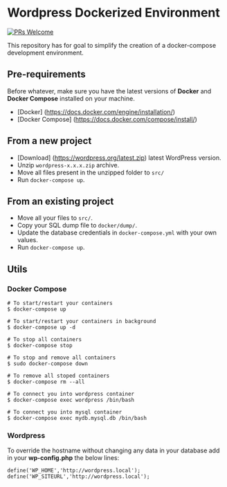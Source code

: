 # Wordpress Dockerized Environment
[![PRs Welcome][prs-badge]][prs]

This repository has for goal to simplify the creation of a docker-compose development environment. 

## Pre-requirements
Before whatever, make sure you have the latest versions of **Docker** and **Docker Compose** installed on your machine.
- [Docker] (https://docs.docker.com/engine/installation/)
- [Docker Compose] (https://docs.docker.com/compose/install/)

## From a new project

- [Download] (https://wordpress.org/latest.zip) latest WordPress version.
- Unzip `wordpress-x.x.x.zip` archive.
- Move all files present in the unzipped folder to `src/`
- Run `docker-compose up`.

## From an existing project
- Move all your files to `src/`.
- Copy your SQL dump file to `docker/dump/`.
- Update the database credentials in `docker-compose.yml` with your own values.
- Run `docker-compose up`.


## Utils

### Docker Compose

```
# To start/restart your containers
$ docker-compose up

# To start/restart your containers in background
$ docker-compose up -d

# To stop all containers
$ docker-compose stop

# To stop and remove all containers
$ sudo docker-compose down

# To remove all stoped containers
$ docker-compose rm --all

# To connect you into wordpress container
$ docker-compose exec wordpress /bin/bash

# To connect you into mysql container
$ docker-compose exec mydb.mysql.db /bin/bash
```

### Wordpress

To override the hostname without changing any data in your database add in your **wp-config.php** the below lines:
```
define('WP_HOME','http://wordpress.local');
define('WP_SITEURL','http://wordpress.local');
```

[prs-badge]: https://img.shields.io/badge/PRs-welcome-brightgreen.svg?style=flat-square
[prs]: http://makeapullrequest.com